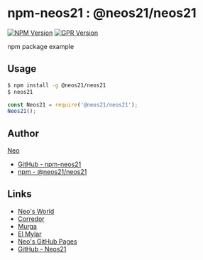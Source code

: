 # npm-neos21 : @neos21/neos21

[![NPM Version](https://img.shields.io/npm/v/@neos21/neos21.svg)](https://www.npmjs.com/package/@neos21/neos21) [![GPR Version](https://img.shields.io/github/package-json/v/neos21/npm-neos21?label=github)](https://github.com/Neos21/npm-neos21/packages/323375)

npm package example


## Usage

```sh
$ npm install -g @neos21/neos21
$ neos21
```

```javascript
const Neos21 = require('@neos21/neos21');
Neos21();
```


## Author

[Neo](http://neo.s21.xrea.com/)

- [GitHub - npm-neos21](https://github.com/Neos21/npm-neos21)
- [npm - @neos21/neos21](https://www.npmjs.com/package/@neos21/neos21)


## Links

- [Neo's World](http://neo.s21.xrea.com/)
- [Corredor](https://neos21.hatenablog.com/)
- [Murga](https://neos21.hatenablog.jp/)
- [El Mylar](https://neos21.hateblo.jp/)
- [Neo's GitHub Pages](https://neos21.github.io/)
- [GitHub - Neos21](https://github.com/Neos21/)
